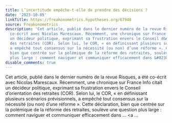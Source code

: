 ```yaml
---
title: L’incertitude empêche-t-elle de prendre des décisions ?
date: '2023-10-05'
linkTitle: https://freakonometrics.hypotheses.org/67948
source: Freakonometrics
description: 'Cet article, publié dans le dernier numéro de la revue Risques, a été
  co-écrit avec Nicolas Marescaux. Récemment, une chronique sur France Info citait
  un décideur politique, exprimant sa frustration envers le Conseil d&#8217;orientation
  des retraites (COR). Selon lui, le COR, « en définissant plusieurs scénarios prévisionnels,
  a empêché tout consensus sur la nécessité (ou non) d’une réforme ». Cette déclaration,
  bien que centrée sur la polémique de la réforme des retraites, soulève une question
  plus large : comment naviguer et communiquer efficacement dans &#8230; <a ...'
disable_comments: true
---
```

Cet article, publié dans le dernier numéro de la revue Risques, a été co-écrit avec Nicolas Marescaux. Récemment, une chronique sur France Info citait un décideur politique, exprimant sa frustration envers le Conseil d&#8217;orientation des retraites (COR). Selon lui, le COR, « en définissant plusieurs scénarios prévisionnels, a empêché tout consensus sur la nécessité (ou non) d’une réforme ». Cette déclaration, bien que centrée sur la polémique de la réforme des retraites, soulève une question plus large : comment naviguer et communiquer efficacement dans &#8230; <a ...
